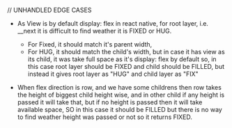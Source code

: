 // UNHANDLED EDGE CASES

- As View is by default display: flex in react native, for root layer, i.e. \_\_next it is difficult to find weather it is FIXED or HUG.

  - For Fixed, it should match it's parent width,
  - For HUG, it should match the child's width, but in case it has view as its child, it was take full space as it's display: flex by default
    so, in this case root layer should be FIXED and child should be FILLED, but instead it gives root layer as "HUG" and child layer as "FIX"

- When flex direction is row, and we have some childrens then row takes the height of biggest child height wise, and in other child if any height is passed it will take that, but if no height is passed then it will take available space, SO in this case it should be FILLED but there is no way to find weather height was passed or not so it returns FIXED.
